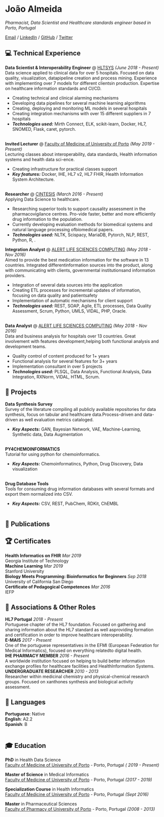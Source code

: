 # João Almeida

_Pharmacist, Data Scientist and Healthcare standards engineer based in Porto, Portugal_ <br>

[Email](mailto:joaofcalmeida@outlook.com) / [LinkedIn](https://www.linkedin.com/in/joaofilipealmeida/) / [GitHub](https://github.com/joofio/) / [Twitter](https://twitter.com/4Elemento/)

## 💻 Technical Experience

**Data Scientist & Interoperability Engineer** @ [HLTSYS](http://hltsys.pt/) _(June 2018 - Present)_ <br>
Data science applied to clinical data for over 5 hospitals. Focused on data quality, visualization, datapipeline creation and process mining. Experience with implementing over 7 models for different clientsin production. Expertise on healthcare information standards and CI/CD.    
  - Creating technical and clinical alarming mechanisms
  - Developing data pipelines for several machine learning algorithms
  - Creating, deploying and monitoring ML models in several hospitals
  - Creating integration mechanisms with over 15 different suppliers in 7 hospitals
  - **_Technologies used:_** Mirth Connect, ELK, scikit-learn, Docker, HL7, SNOMED, Flask, caret, pytorch.
<br><br>

**Invited Lecturer** @ [Faculty of Medicine of University of Porto](https://sigarra.up.pt/fmup/pt/web_page.inicial) _(May 2019 - Present)_ <br>
Lecturing classes about interoperability, data standards, Health information systems and health data sci-ence.
  - Creating infrastructure for practical classes support
  - **_Key features:_** Docker, IHE, HL7 v2, HL7 FHIR, Health Information System Architecture.
<br><br>

**Researcher** @ [CINTESIS](http://cintesis.eu/pt/homepage/) _(March 2016 - Present)_ <br>
Applying Data Science to healthcare.
  - Researching superior tools to support causality assessment in the pharmacovigilance centres. Pro-vide faster, better and more efficiently drug information to the population.
  - Currently developing evaluation methods for biomedical systems and natural language processing ofbiomedical papers.
  - **_Technologies used:_** NLTK, Scispacy, MariaDB, Pytorch, NLP, REST, Python, R, .


**Integration Analyst** @ [ALERT LIFE SCIENCES COMPUTING](https://www.alert-online.com/) _(May 2018 - Nov 2016)_ <br>
Aimed to provide the best medication information for the software in 13 countries. Integrated differentinformation sources into the product, along with communicating with clients, governmental institutionsand information providers. 
  - Integration of several data sources into the application
  - Creating ETL processes for incremental updates of information, focusing on data quality and patientsafety
  - Implementation of automatic mechanisms for client support
  - **_Technologies used:_** REST, SOAP, Agile, ETL processes, Data Quality Assessment, Scrum, Python, UMLS, VIDAL, PHP, Oracle.
  <br><br>

**Data Analyst** @ [ALERT LIFE SCIENCES COMPUTING](https://www.alert-online.com/) _(May 2018 - Nov 2016)_ <br>
Data and business analysis for hospitals over 13 countries. Great involvement with features development,helping both functional analysis and development teams.
  - Quality control of content produced for 1+ years
  - Functional analysis for several features for 3+ years
  - Implementation consultant in over 5 projects
  - **_Technologies used:_** PLSQL, Data Analysis, Functional Analysis, Data Integration, RXNorm, VIDAL, HTML, Scrum.

## 📌 Projects

**Data Synthesis Survey** <br>
Survey of the literature compiling all publicly available repositories for data synthesis, focus on tabular and healthcare data.Process-driven and data-driven as well evaluation metrics cataloged.
  - **_Key Aspects:_** GAN, Bayesian Network, VAE, Machine-Learning, Synthetic data, Data Augmentation
  <br><br>

**PY4CHEMOINFORMATICS** <br>
Tutorial for using python for chemoinformatics.
  - **_Key Aspects:_** Chemoinformatincs, Python, Drug Discovery, Data visualization
  <br><br>
  
**Drug Database Tools** <br>
Tools for consuming drug information databases with several formats and export them normalized into CSV.
  - **_Key Aspects:_** CSV, REST, PubChem, RDKit, ChEMBL
  <br><br>
  

## 📃 Publications
    

  
## 🏆 Certificates

**Health Informatics on FHIR**  _Mar 2019_   
Georgia Institute of Technology  
**Machine Learning** _Mar 2019_    
Stanford University  
**Biology Meets Programming: Bioinformatics for Beginners**    _Sep 2018_  
University of California San Diego  
**Certificate of Pedagogical Competences**  _Mar 2016_  
IEFP

## 📢 Associations & Other Roles

**HL7 Portugal**    _2018 - Present_   
Portuguese chapter of the HL7 foundation. Focused on gathering and sharing information about the HL7 standard as well asproviding formation and certification in order to improve healthcare interoperability.  
**E-MAIS**    _2017 - Present_    
One of the portuguese representatives in the EFMI (European Federation for Medical Informatics), focused on everything relatedto digital health.  
**IHE PHARMACY MEMBER**  _2016 - Present_  
A worldwide institution focused on helping to build better information exchange profiles for healthcare facilities and HealthInformation Systems.
**UNDERGRADUATE RESEARCHER**  _2010 - 2013_  
Researcher within medicinal chemistry and physical-chemical research groups. Focused on xanthones synthesis and biological activity assessment.  


## 💬 Languages

**Portuguese**: Native <br>
**English**: A2.2 <br>
**Spanish**: B
<br><br>

## 🎓 Education

**PhD** in Health Data Science<br>
[Faculty of Medicine of University of Porto](https://sigarra.up.pt/fmup/pt/web_page.inicial) - Porto, Portugal  _( 2019 - Present)_ <br>

**Master of Science** in Medical Informatics<br>
[Faculty of Medicine of University of Porto](https://sigarra.up.pt/fmup/pt/web_page.inicial) - Porto, Portugal _(2017 - 2019)_

**Specialization Course** in Health Informatics<br>
[Faculty of Medicine of University of Porto](https://sigarra.up.pt/fmup/pt/web_page.inicial) - Porto, Portugal _(Sept 2016)_

**Master** in Pharmaceutical Sciences<br>
[Faculty of Pharmacy of University of Porto](https://sigarra.up.pt/ffup/en/WEB_PAGE.INICIAL) - Porto, Portugal _(2008 - 2013)_
